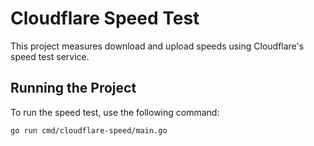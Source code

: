 # Cloudflare Speed Test

This project measures download and upload speeds using Cloudflare's speed test service.

## Running the Project

To run the speed test, use the following command:

```
go run cmd/cloudflare-speed/main.go
```